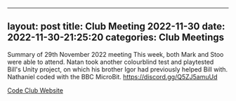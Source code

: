 
---
layout: post
title:  Club Meeting 2022-11-30
date:   2022-11-30-21:25:20
categories: Club Meetings
---
Summary of 29th November 2022 meeting
This week, both Mark and Stoo were able to attend. 
Natan took another colourblind test and playtested Bill's Unity project, on which his brother Igor had previously helped Bill with.
Nathaniel coded with the BBC MicroBit.
https://discord.gg/Q5ZJ5amuUd

[Code Club Website](https://lichfield-code-club.github.io/)
